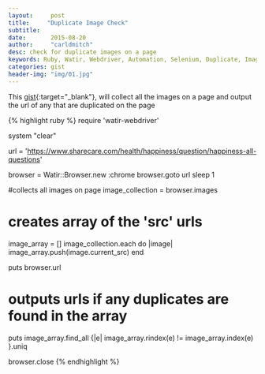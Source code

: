 ```yaml
---
layout:     post
title:     "Duplicate Image Check"
subtitle:  
date:       2015-08-20
author:     "carldmitch"
desc: check for duplicate images on a page
keywords: Ruby, Watir, Webdriver, Automation, Selenium, Duplicate, Images, 
categories: gist
header-img: "img/01.jpg"
---
```


This [gist](https://gist.github.com/watirus/1f6764148184925fedbf){:target="\_blank"},
will collect all the images on a page and output the url of any that are duplicated on the page

{% highlight ruby %}
require 'watir-webdriver'

system "clear"

url = 'https://www.sharecare.com/health/happiness/question/happiness-all-questions'

browser = Watir::Browser.new :chrome
browser.goto url
sleep 1

#collects all images on page
image_collection = browser.images

# creates array of the 'src' urls
image_array = []
image_collection.each do |image|
  image_array.push(image.current_src)
end

puts browser.url
# outputs urls if any duplicates are found in the array
puts image_array.find_all {|e| image_array.rindex(e) != image_array.index(e) }.uniq 

browser.close
{% endhighlight %}

